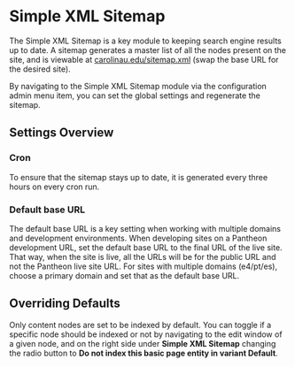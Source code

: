 # Simple XML Sitemap
The Simple XML Sitemap is a key module to keeping search engine results up to date. A sitemap generates a master list of all the nodes present on the site, and is viewable at [carolinau.edu/sitemap.xml](https://carolinau.edu/sitemap.xml) (swap the base URL for the desired site).

By navigating to the Simple XML Sitemap module via the configuration admin menu item, you can set the global settings and regenerate the sitemap.

## Settings Overview
### Cron
To ensure that the sitemap stays up to date, it is generated every three hours on every cron run.

### Default base URL
The default base URL is a key setting when working with multiple domains and development environments. When developing sites on a Pantheon development URL, set the default base URL to the final URL of the live site. That way, when the site is live, all the URLs will be for the public URL and not the Pantheon live site URL. For sites with multiple domains (e4/pt/es), choose a primary domain and set that as the default base URL.

## Overriding Defaults
Only content nodes are set to be indexed by default. You can toggle if a specific node should be indexed or not by navigating to the edit window of a given node, and on the right side under **Simple XML Sitemap** changing the radio button to **Do not index this basic page entity in variant Default**.
